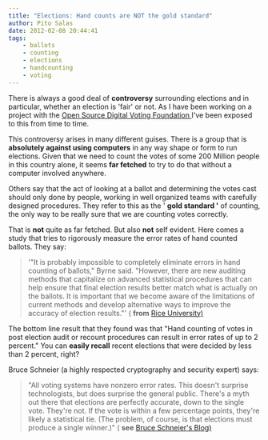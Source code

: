 ```yaml
---
title: "Elections: Hand counts are NOT the gold standard"
author: Pito Salas
date: 2012-02-08 20:44:41
tags:
    - ballots
    - counting
    - elections
    - handcounting
    - voting
---
```



There is always a good deal of **controversy** surrounding elections and in
particular, whether an election is 'fair' or not. As I have been working on a
project with the [Open Source Digital Voting Foundation
](<http://www.osdv.org>)I've been exposed to this from time to time.

This controversy arises in many different guises. There is a group that is
**absolutely against using computers** in any way shape or form to run
elections. Given that we need to count the votes of some 200 Million people in
this country alone, it seems **far fetched** to try to do that without a
computer involved anywhere.

Others say that the act of looking at a ballot and determining the votes cast
should only done by people, working in well organized teams with carefully
designed procedures. They refer to this as the ' **gold standard '** of
counting, the only way to be really sure that we are counting votes correctly.

That is **not** quite as far fetched. But also **not** self evident. Here
comes a study that tries to rigorously measure the error rates of hand counted
ballots. They say:

> '"It is probably impossible to completely eliminate errors in hand counting
> of ballots," Byrne said. "However, there are new auditing methods that
> capitalize on advanced statistical procedures that can help ensure that
> final election results better match what is actually on the ballots. It is
> important that we become aware of the limitations of current methods and
> develop alternative ways to improve the accuracy of election results."' (
> **from** [Rice
> University)](<http://www.media.rice.edu/media/NewsBot.asp?MODE=VIEW&ID=16725&SnID=1526014862>)

The bottom line result that they found was that "Hand counting of votes in
post election audit or recount procedures can result in error rates of up to 2
percent." You can **easily recall** recent elections that were decided by less
than 2 percent, right?

Bruce Schneier (a highly respected cryptography and security expert) says:

> "All voting systems have nonzero error rates. This doesn't surprise
> technologists, but does surprise the general public. There's a myth out
> there that elections are perfectly accurate, down to the single vote.
> They're not. If the vote is within a few percentage points, they're likely a
> statistical tie. (The problem, of course, is that elections must produce a
> single winner.)" ( **see** [Bruce Schneier's
> Blog)](<http://www.schneier.com/blog/archives/2012/02/error_rates_of.html>)


